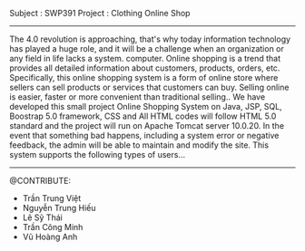 Subject : SWP391
Project : Clothing Online Shop
**************************
 The 4.0 revolution is approaching, that's why today information technology has played a huge role, and it will be a challenge when an organization or any field in life lacks a system. computer. Online shopping is a trend that provides all detailed information about customers, products, orders, etc. Specifically, this online shopping system is a form of online store where sellers can sell products or services that customers can buy. Selling online is easier, faster or more convenient than traditional selling.. We have developed this small project Online Shopping System on Java, JSP, SQL, Boostrap 5.0 framework, CSS and All HTML codes will follow HTML 5.0 standard and the project will run on Apache Tomcat server 10.0.20. In the event that something bad happens, including a system error or negative feedback, the admin will be able to maintain and modify the site. This system supports the following types of users… 
****************
@CONTRIBUTE:
- Trần Trung Việt 
- Nguyễn Trung Hiếu
- Lê Sỹ Thái
- Trần Công Minh
- Vũ Hoàng Anh
